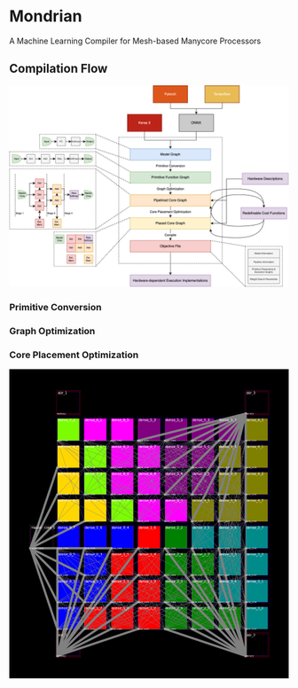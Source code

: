 # Mondrian
A Machine Learning Compiler for Mesh-based Manycore Processors
## Compilation Flow
![alt text](images/compiler_diagram.png)
### Primitive Conversion
### Graph Optimization
### Core Placement Optimization
![alt text](images/placement.png)
